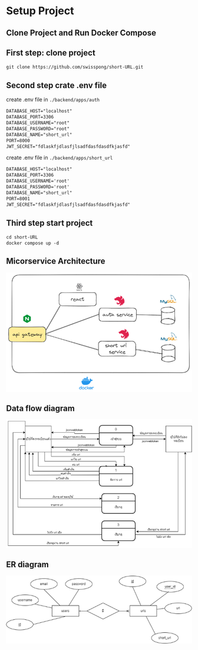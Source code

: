 # Setup Project
## Clone Project and Run Docker Compose
## First step: clone project

```
git clone https://github.com/swisspong/short-URL.git
```
## Second step crate .env file
create .env file in `./backend/apps/auth`
```
DATABASE_HOST="localhost"
DATABASE_PORT=3306
DATABASE_USERNAME="root"
DATABASE_PASSWORD="root"
DATABASE_NAME="short_url"
PORT=8000
JWT_SECRET="fdlaskfjdlasfjlsadfdasfdasdfkjasfd"
```
create .env file in `./backend/apps/short_url`
```
DATABASE_HOST="localhost"
DATABASE_PORT=3306
DATABASE_USERNAME='root'
DATABASE_PASSWORD='root'
DATABASE_NAME="short_url"
PORT=8001
JWT_SECRET="fdlaskfjdlasfjlsadfdasfdasdfkjasfd"
```
## Third step start project
```
cd short-URL
docker compose up -d
```
## Micorservice Architecture

![This is an alt text.](/architecture.png)
## Data flow diagram

![This is an alt text.](/dfd-diagram.png)
## ER diagram

![This is an alt text.](/er-diagram.png)